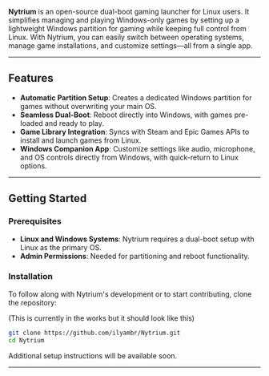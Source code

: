 
**Nytrium** is an open-source dual-boot gaming launcher for Linux users. It simplifies managing and playing Windows-only games by setting up a lightweight Windows partition for gaming while keeping full control from Linux. With Nytrium, you can easily switch between operating systems, manage game installations, and customize settings—all from a single app.

---

## Features
- **Automatic Partition Setup**: Creates a dedicated Windows partition for games without overwriting your main OS.
- **Seamless Dual-Boot**: Reboot directly into Windows, with games pre-loaded and ready to play.
- **Game Library Integration**: Syncs with Steam and Epic Games APIs to install and launch games from Linux.
- **Windows Companion App**: Customize settings like audio, microphone, and OS controls directly from Windows, with quick-return to Linux options.

---

## Getting Started

### Prerequisites
- **Linux and Windows Systems**: Nytrium requires a dual-boot setup with Linux as the primary OS.
- **Admin Permissions**: Needed for partitioning and reboot functionality.

### Installation
To follow along with Nytrium's development or to start contributing, clone the repository:

(This is currently in the works but it should look like this)

```bash
git clone https://github.com/ilyambr/Nytrium.git
cd Nytrium
```

Additional setup instructions will be available soon.

---
